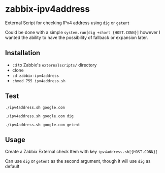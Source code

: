 # zabbix-ipv4address

External Script for checking IPv4 address using `dig` or `getent`

Could be done with a simple `system.run[dig +short {HOST.CONN}]` however I wanted the ability to have the possibility of fallback or expansion later.

## Installation

* `cd` to Zabbix's `externalscripts/` directory
* clone
* `cd zabbix-ipv4address`
* `chmod 755 ipv4address.sh`

## Test

`./ipv4address.sh google.com`

`./ipv4address.sh google.com dig`

`./ipv4address.sh google.com getent`

## Usage

Create a Zabbix External check Item with key `ipv4address.sh[{HOST.CONN}]`

Can use `dig` or `getent` as the second argument, though it will use `dig` as default
